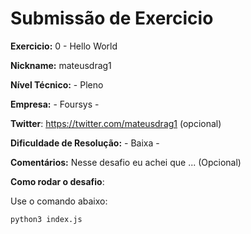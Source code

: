 # Submissão de Exercicio

**Exercicio:** 0 - Hello World

**Nickname:** mateusdrag1

**Nível Técnico:** - Pleno

**Empresa:** - Foursys -

**Twitter**: https://twitter.com/mateusdrag1 (opcional)

**Dificuldade de Resolução:** - Baixa -

**Comentários:** Nesse desafio eu achei que ... (Opcional)

**Como rodar o desafio**:

Use o comando abaixo:

```bash
python3 index.js
```
